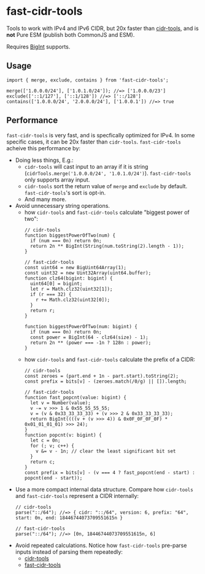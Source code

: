 # fast-cidr-tools

Tools to work with IPv4 and IPv6 CIDR, but 20x faster than [cidr-tools](https://www.npmjs.com/package/cidr-tools), and is **not** Pure ESM (publish both CommonJS and ESM).

Requires [BigInt](https://developer.mozilla.org/en-US/docs/Web/JavaScript/Reference/Global_Objects/BigInt#browser_compatibility) supports.

## Usage

```tsx
import { merge, exclude, contains } from 'fast-cidr-tools';

merge(['1.0.0.0/24'], ['1.0.1.0/24']); //=> ['1.0.0.0/23']
exclude(['::1/127'], ['::1/128']) //=> ['::/128']
contains(['1.0.0.0/24', '2.0.0.0/24'], ['1.0.0.1']) //=> true
```

## Performance

`fast-cidr-tools` is very fast, and is specfically optimized for IPv4. In some specific cases, it can be 20x faster than `cidr-tools`. `fast-cidr-tools` acheive this performance by:

- Doing less things, E.g.:
  - `cidr-tools` will cast input to an array if it is string (`cidrTools.merge('1.0.0.0/24', '1.0.1.0/24')`). `fast-cidr-tools` only supports array input.
  - `cidr-tools` sort the return value of `merge` and `exclude` by default. `fast-cidr-tools`'s sort is opt-in.
  - And many more.
- Avoid unnecessary string operations.
  - how `cidr-tools` and `fast-cidr-tools` calculate "biggest power of two":
    ```tsx
    // cidr-tools
    function biggestPowerOfTwo(num) {
      if (num === 0n) return 0n;
      return 2n ** BigInt(String(num.toString(2).length - 1));
    }

    // fast-cidr-tools
    const uint64 = new BigUint64Array(1);
    const uint32 = new Uint32Array(uint64.buffer);
    function clz64(bigint: bigint) {
      uint64[0] = bigint;
      let r = Math.clz32(uint32[1]);
      if (r === 32) {
        r += Math.clz32(uint32[0]);
      }
      return r;
    }

    function biggestPowerOfTwo(num: bigint) {
      if (num === 0n) return 0n;
      const power = BigInt(64 - clz64(size) - 1);
      return 2n ** (power === -1n ? 128n : power);
    }
    ```
  - how `cidr-tools` and `fast-cidr-tools` calculate the prefix of a CIDR:
    ```tsx
    // cidr-tools
    const zeroes = (part.end + 1n - part.start).toString(2);
    const prefix = bits[v] - (zeroes.match(/0/g) || []).length;

    // fast-cidr-tools
    function fast_popcnt(value: bigint) {
      let v = Number(value);
      v -= v >>> 1 & 0x55_55_55_55;
      v = (v & 0x33_33_33_33) + (v >>> 2 & 0x33_33_33_33);
      return BigInt((((v + (v >>> 4)) & 0x0F_0F_0F_0F) * 0x01_01_01_01) >>> 24);
    }
    function popcnt(v: bigint) {
      let c = 0n;
      for (; v; c++) {
        v &= v - 1n; // clear the least significant bit set
      }
      return c;
    }
    const prefix = bits[v] - (v === 4 ? fast_popcnt(end - start) : popcnt(end - start));
    ```
- Use a more compact internal data structure. Compare how `cidr-tools` and `fast-cidr-tools` represent a CIDR internally:
  ```tsx
  // cidr-tools
  parse("::/64"); //=> { cidr: "::/64", version: 6, prefix: "64", start: 0n, end: 18446744073709551615n }

  // fast-cidr-tools
  parse("::/64"); //=> [0n, 18446744073709551615n, 6]
  ```
- Avoid repeated calculations. Notice how `fast-cidr-tools` pre-parse inputs instead of parsing them repeatedly:
  - [cidr-tools](https://github.com/silverwind/cidr-tools/blob/db0a5a0a69299592ad11109be476fcb9ed1796ab/index.js#L377-L380)
  - [fast-cidr-tools](https://github.com/SukkaW/fast-cidr-tools/blob/5a91cd521c3e4cbd832e1d6a47d522a8233e24f2/src/index.ts#L339-L348)
